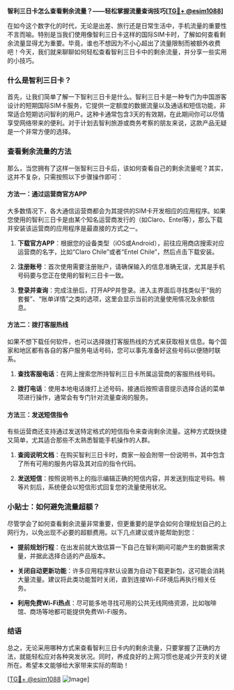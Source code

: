 **智利三日卡怎么查看剩余流量？——轻松掌握流量查询技巧[[TG💪+ @esim1088](https://t.me/s/esim1088)]**

在如今这个数字化的时代，无论是出差、旅行还是日常生活中，手机流量的重要性不言而喻。特别是当我们使用像智利三日卡这样的国际SIM卡时，了解如何查看剩余流量显得尤为重要。毕竟，谁也不想因为不小心超出了流量限制而被额外收费吧！今天，我们就来聊聊如何轻松查看智利三日卡中的剩余流量，并分享一些实用的小技巧。

### 什么是智利三日卡？

首先，让我们简单了解一下智利三日卡是什么。智利三日卡是一种专门为中国游客设计的短期国际SIM卡服务，它提供一定额度的数据流量以及通话和短信功能，非常适合短期访问智利的用户。这种卡通常包含3天的有效期，在此期间你可以尽情享受网络带来的便利。对于计划去智利旅游或商务考察的朋友来说，这款产品无疑是一个非常方便的选择。

### 查看剩余流量的方法

那么，当您拥有了这样一张智利三日卡后，该如何查看自己的剩余流量呢？其实，这并不复杂，只需按照以下步骤操作即可：

#### 方法一：通过运营商官方APP

大多数情况下，各大通信运营商都会为其提供的SIM卡开发相应的应用程序。如果您使用的智利三日卡是由某个知名运营商发行的（如Claro、Entel等），那么下载并安装该运营商的应用程序是最直接的方式之一。

1. **下载官方APP**：根据您的设备类型（iOS或Android），前往应用商店搜索对应运营商的名字，比如“Claro Chile”或者“Entel Chile”，然后点击下载安装。
   
2. **注册账号**：首次使用需要注册账户，请确保输入的信息准确无误，尤其是手机号码要与您正在使用的智利三日卡一致。

3. **登录并查询**：完成注册后，打开APP并登录。进入主界面后寻找类似于“我的套餐”、“账单详情”之类的选项，这里会显示当前的流量使用情况及余额信息。

#### 方法二：拨打客服热线

如果不想下载任何软件，也可以选择拨打客服热线的方式来获取相关信息。每个国家和地区都有各自的客户服务电话号码，您可以事先准备好这些号码以便随时联系。

1. **查找客服电话**：在网上搜索您所持智利三日卡所属运营商的客服热线号码。
   
2. **拨打电话**：使用本地电话拨打上述号码，接通后按照语音提示选择合适的菜单项进行操作，通常会有专门针对流量查询的服务。

#### 方法三：发送短信指令

有些运营商还支持通过发送特定格式的短信指令来查询剩余流量。这种方式既快捷又简单，尤其适合那些不太熟悉智能手机操作的人群。

1. **查阅说明文档**：在购买智利三日卡时，商家一般会附带一份说明书，其中包含了所有可用的服务内容及其对应的指令代码。
   
2. **发送短信**：按照说明书上的指示编辑正确的短信内容，并发送到指定号码。稍等片刻后，系统便会以短信形式回复您的流量使用状况。

### 小贴士：如何避免流量超额？

尽管学会了如何查看剩余流量非常重要，但更重要的是学会如何合理规划自己的上网行为，以免出现不必要的超额费用。以下几点建议或许能帮助到您：

- **提前规划行程**：在出发前就大致估算一下自己在智利期间可能产生的数据需求量，并据此选择合适的产品版本。
  
- **关闭自动更新功能**：许多应用程序默认设置为自动下载更新包，这可能会消耗大量流量。建议将此类功能暂时关闭，直到连接Wi-Fi环境后再执行相关任务。

- **利用免费Wi-Fi热点**：尽可能多地寻找可用的公共无线网络资源，比如咖啡馆、商场等地都可能提供免费Wi-Fi服务。

### 结语

总之，无论采用哪种方式来查看智利三日卡内的剩余流量，只要掌握了正确的方法，就能轻松应对各种突发状况。同时，养成良好的上网习惯也是减少开支的关键所在。希望本文能够给大家带来实际的帮助！

[[TG💪+ @esim1088](https://t.me/s/esim1088) ![Image](https://i.postimg.cc/4NQfJmqS/Snipaste-2025-05-13-00-14-12.png)]